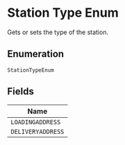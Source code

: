 
# Station Type Enum

Gets or sets the type of the station.

## Enumeration

`StationTypeEnum`

## Fields

| Name |
|  --- |
| `LOADINGADDRESS` |
| `DELIVERYADDRESS` |


